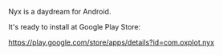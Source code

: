 Nyx is a daydream for Android.

It's ready to install at Google Play Store:

https://play.google.com/store/apps/details?id=com.oxplot.nyx
